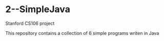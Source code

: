 2--SimpleJava
=============

Stanford CS106 project

This repository contains a collection of 6 simple programs writen in Java
